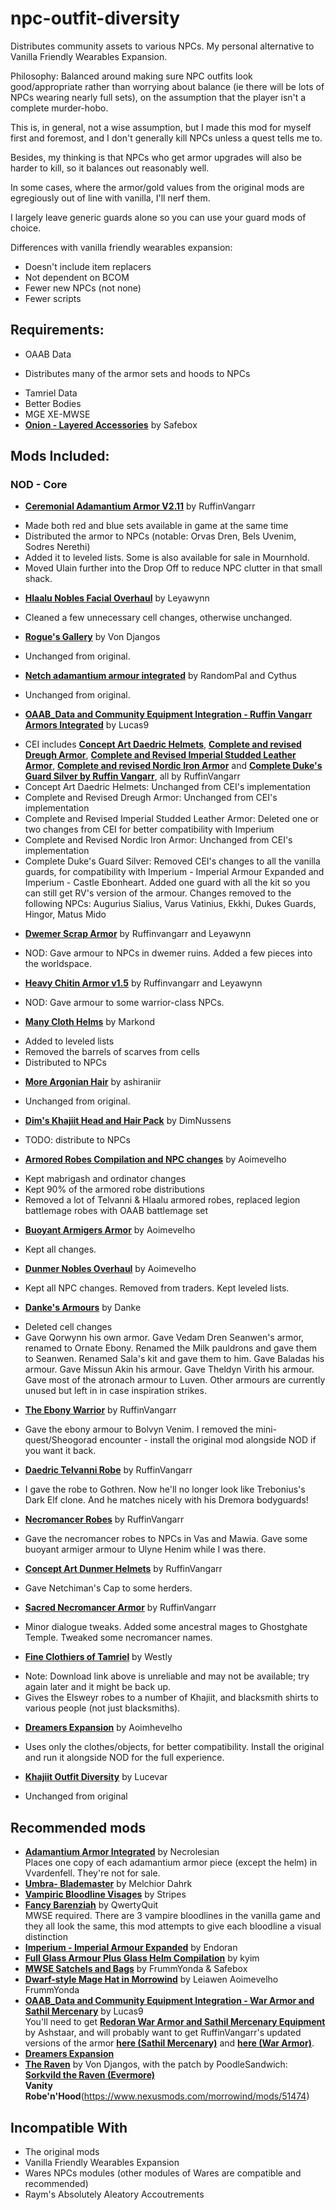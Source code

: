# npc-outfit-diversity
Distributes community assets to various NPCs. My personal alternative to Vanilla Friendly Wearables Expansion. 

Philosophy: Balanced around making sure NPC outfits look good/appropriate rather than worrying about balance (ie there will be lots of NPCs wearing nearly full sets), on the assumption that the player isn't a complete murder-hobo.  

This is, in general, not a wise assumption, but I made this mod for myself first and foremost, and I don't generally kill NPCs unless a quest tells me to.  

Besides, my thinking is that NPCs who get armor upgrades will also be harder to kill, so it balances out reasonably well.  

In some cases, where the armor/gold values from the original mods are egregiously out of line with vanilla, I'll nerf them.  

I largely leave generic guards alone so you can use your guard mods of choice.  

Differences with vanilla friendly wearables expansion: 
* Doesn't include item replacers
* Not dependent on BCOM
* Fewer new NPCs (not none)
* Fewer scripts

## Requirements:
* OAAB Data
- Distributes many of the armor sets and hoods to NPCs
* Tamriel Data
* Better Bodies
* MGE XE-MWSE
* [**Onion - Layered Accessories**](https://www.nexusmods.com/morrowind/mods/50352) by Safebox  

## Mods Included:
### NOD - Core
* [**Ceremonial Adamantium Armor V2.11**](https://www.nexusmods.com/morrowind/mods/46629) by RuffinVangarr  
- Made both red and blue sets available in game at the same time  
- Distributed the armor to NPCs (notable: Orvas Dren, Bels Uvenim, Sodres Nerethi)
- Added it to leveled lists. Some is also available for sale in Mournhold.  
- Moved Ulain further into the Drop Off to reduce NPC clutter in that small shack.  
* [**Hlaalu Nobles Facial Overhaul**](https://www.nexusmods.com/morrowind/mods/48916) by Leyawynn  
- Cleaned a few unnecessary cell changes, otherwise unchanged.  
* [**Rogue's Gallery**](https://www.nexusmods.com/morrowind/mods/49874) by Von Djangos  
- Unchanged from original.  
* [**Netch adamantium armour integrated**](https://www.nexusmods.com/morrowind/mods/49641) by RandomPal and Cythus  
- Unchanged from original.  
* [**OAAB_Data and Community Equipment Integration - Ruffin Vangarr Armors Integrated**](https://www.nexusmods.com/morrowind/mods/50307) by Lucas9  
- CEI includes [**Concept Art Daedric Helmets**](https://www.nexusmods.com/morrowind/mods/49534?tab=description), [**Complete and revised Dreugh Armor**](https://www.nexusmods.com/morrowind/mods/49092), [**Complete and Revised Imperial Studded Leather Armor**](https://www.nexusmods.com/morrowind/mods/49301), [**Complete and revised Nordic Iron Armor**](https://www.nexusmods.com/morrowind/mods/50166) and [**Complete Duke's Guard Silver by Ruffin Vangarr**](https://www.nexusmods.com/morrowind/mods/50481), all by RuffinVangarr  
- Concept Art Daedric Helmets: Unchanged from CEI's implementation
- Complete and Revised Dreugh Armor: Unchanged from CEI's implementation  
- Complete and Revised Imperial Studded Leather Armor:  Deleted one or two changes from CEI for better compatibility with Imperium  
- Complete and Revised Nordic Iron Armor:  Unchanged from CEI's implementation  
- Complete Duke's Guard Silver: Removed CEI's changes to all the vanilla guards, for compatibility with Imperium - Imperial Armour Expanded and Imperium - Castle Ebonheart. Added one guard with all the kit so you can still get RV's version of the armour. Changes removed to the following NPCs: Augurius Sialius, Varus Vatinius, Ekkhi, Dukes Guards, Hingor, Matus Mido    
* [**Dwemer Scrap Armor**](https://www.nexusmods.com/morrowind/mods/47665) by Ruffinvangarr and Leyawynn  
- NOD: Gave armour to NPCs in dwemer ruins. Added a few pieces into the worldspace.  
* [**Heavy Chitin Armor v1.5**](https://www.nexusmods.com/morrowind/mods/47684) by Ruffinvangarr and Leyawynn  
- NOD: Gave armour to some warrior-class NPCs.
* [**Many Cloth Helms**](https://www.nexusmods.com/morrowind/mods/49282?tab=description) by Markond  
- Added to leveled lists  
- Removed the barrels of scarves from cells  
- Distributed to NPCs  
*  [**More Argonian Hair**](https://www.nexusmods.com/morrowind/mods/43133) by ashiraniir  
- Unchanged from original.  
* [**Dim's Khajiit Head and Hair Pack**](https://www.nexusmods.com/morrowind/mods/51977) by DimNussens 
- TODO: distribute to NPCs
* [**Armored Robes Compilation and NPC changes**](https://www.nexusmods.com/morrowind/mods/44096) by Aoimevelho  
- Kept mabrigash and ordinator changes
- Kept 90% of the armored robe distributions
- Removed a lot of Telvanni & Hlaalu armored robes, replaced legion battlemage robes with OAAB battlemage set
* [**Buoyant Armigers Armor**](https://www.nexusmods.com/morrowind/mods/43143) by Aoimevelho  
- Kept all changes.  
* [**Dunmer Nobles Overhaul**](https://www.nexusmods.com/morrowind/mods/43835) by Aoimevelho  
- Kept all NPC changes. Removed from traders. Kept leveled lists. 
*  [**Danke's Armours**](https://www.nexusmods.com/morrowind/mods/45114) by Danke  
- Deleted cell changes
- Gave Qorwynn his own armor. Gave Vedam Dren Seanwen's armor, renamed to Ornate Ebony. Renamed the Milk pauldrons and gave them to Seanwen. Renamed Sala's kit and gave them to him. Gave Baladas his armour. Gave Missun Akin his armour. Gave Theldyn Virith his armour. Gave most of the atronach armour to Luven. Other armours are currently unused but left in in case inspiration strikes.
* [**The Ebony Warrior**](https://www.nexusmods.com/morrowind/mods/48564) by RuffinVangarr  
- Gave the ebony armour to Bolvyn Venim. I removed the mini-quest/Sheogorad encounter - install the original mod alongside NOD if you want it back.  
* [**Daedric Telvanni Robe**](https://www.nexusmods.com/morrowind/mods/49652) by RuffinVangarr  
- I gave the robe to Gothren. Now he'll no longer look like Trebonius's Dark Elf clone. And he matches nicely with his Dremora bodyguards! 
* [**Necromancer Robes**](https://www.nexusmods.com/morrowind/mods/51775) by RuffinVangarr  
- Gave the necromancer robes to NPCs in Vas and Mawia. Gave some buoyant armiger armour to Ulyne Henim while I was there.  
* [**Concept Art Dunmer Helmets**](https://www.nexusmods.com/morrowind/mods/52043) by RuffinVangarr  
- Gave Netchiman's Cap to some herders. 
* [**Sacred Necromancer Armor**](https://www.nexusmods.com/morrowind/mods/51651) by RuffinVangarr  
- Minor dialogue tweaks. Added some ancestral mages to Ghostghate Temple. Tweaked some necromancer names.
* [**Fine Clothiers of Tamriel**](http://download.fliggerty.com/download-55-751) by Westly  
- Note: Download link above is unreliable and may not be available; try again later and it might be back up.  
- Gives the Elsweyr robes to a number of Khajiit, and blacksmith shirts to various people (not just blacksmiths).
* [**Dreamers Expansion**](https://www.nexusmods.com/morrowind/mods/42990) by Aoimhevelho  
- Uses only the clothes/objects, for better compatibility. Install the original and run it alongside NOD for the full experience.
* [**Khajiit Outfit Diversity**](https://www.nexusmods.com/morrowind/mods/47224/) by Lucevar 
- Unchanged from original  

## Recommended mods
* [**Adamantium Armor Integrated**](https://www.nexusmods.com/morrowind/mods/47731) by Necrolesian  
Places one copy of each adamantium armor piece (except the helm) in Vvardenfell. They're not for sale.  
* [**Umbra- Blademaster**](https://www.nexusmods.com/morrowind/mods/43275) by Melchior Dahrk  
* [**Vampiric Bloodline Visages**](https://www.nexusmods.com/morrowind/mods/51201) by Stripes  
* [**Fancy Barenziah**](https://www.nexusmods.com/morrowind/mods/49009) by QwertyQuit  
MWSE required. There are 3 vampire bloodlines in the vanilla game and they all look the same, this mod attempts to give each bloodline a visual distinction  
* [**Imperium - Imperial Armour Expanded**](https://www.nexusmods.com/morrowind/mods/51408) by Endoran  
* [**Full Glass Armour Plus Glass Helm Compilation**](https://www.nexusmods.com/morrowind/mods/51767) by kyim  
* [**MWSE Satchels and Bags**](https://www.nexusmods.com/morrowind/mods/51063) by FrummYonda & Safebox  
* [**Dwarf-style Mage Hat in Morrowind**](https://www.nexusmods.com/morrowind/mods/50523) by Leiawen Aoimevelho FrummYonda  
* [**OAAB_Data and Community Equipment Integration - War Armor and Sathil Mercenary**](https://www.nexusmods.com/morrowind/mods/50307) by Lucas9  
You'll need to get [**Redoran War Armor and Sathil Mercenary Equipment**](https://www.nexusmods.com/morrowind/mods/44038) by Ashstaar, and will probably want to get RuffinVangarr's updated versions of the armor [**here (Sathil Mercenary)**](https://www.nexusmods.com/morrowind/mods/48340) and [**here (War Armor)**](https://www.nexusmods.com/morrowind/mods/48770).  
* [**Dreamers Expansion**](https://www.nexusmods.com/morrowind/mods/42990)
* [**The Raven**](https://www.nexusmods.com/morrowind/mods/21372) by Von Djangos, with the patch by PoodleSandwich: [**Sorkvild the Raven (Evermore)**](https://www.nexusmods.com/morrowind/mods/46320)  
**Vanity**
**Robe'n'Hood**(https://www.nexusmods.com/morrowind/mods/51474)

## Incompatible With
* The original mods
* Vanilla Friendly Wearables Expansion
* Wares NPCs modules (other modules of Wares are compatible and recommended)
* Raym's Absolutely Aleatory Accoutrements
